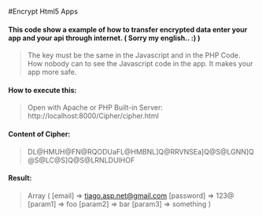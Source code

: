 #Encrypt Html5 Apps
#### This code show a example of how to transfer encrypted data enter your app and your api through internet. ( Sorry my english.. :) )
> The key must be the same in the Javascript and in the PHP Code. How nobody can to see the Javascript code in the app. It makes your app more safe.
#### How to execute this:
> Open with Apache or PHP Built-in Server: http://localhost:8000/Cipher/cipher.html
#### Content of Cipher:
> DL@HMUH@FN@RQODUaFL@HMBNL]Q@RRVNSEa]Q@S@LGNN]Q@S@LC@S]Q@S@LRNLDUIHOF
#### Result:
>Array
(
    [email] => tiago.asp.net@gmail.com
    [password] => 123@
    [param1] => foo
    [param2] => bar
    [param3] => something
)